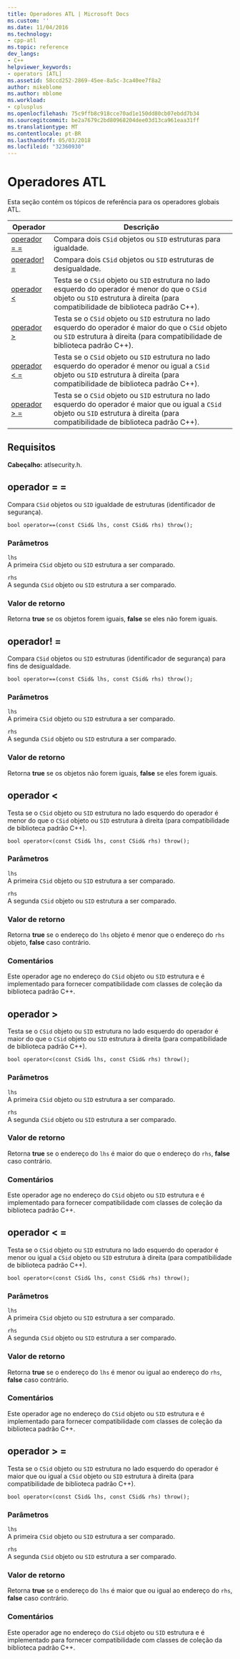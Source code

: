 ```yaml
---
title: Operadores ATL | Microsoft Docs
ms.custom: ''
ms.date: 11/04/2016
ms.technology:
- cpp-atl
ms.topic: reference
dev_langs:
- C++
helpviewer_keywords:
- operators [ATL]
ms.assetid: 58ccd252-2869-45ee-8a5c-3ca40ee7f8a2
author: mikeblome
ms.author: mblome
ms.workload:
- cplusplus
ms.openlocfilehash: 75c9ffb8c918cce70ad1e150dd80cb07ebdd7b34
ms.sourcegitcommit: be2a7679c2bd80968204dee03d13ca961eaa31ff
ms.translationtype: MT
ms.contentlocale: pt-BR
ms.lasthandoff: 05/03/2018
ms.locfileid: "32360930"
---
```

# <a name="atl-operators"></a>Operadores ATL
Esta seção contém os tópicos de referência para os operadores globais ATL.  
  
|Operador|Descrição|  
|--------------|-----------------|  
|[operador = =](#operator_eq_eq)|Compara dois `CSid` objetos ou `SID` estruturas para igualdade.|  
|[operador! =](#operator_neq)|Compara dois `CSid` objetos ou `SID` estruturas de desigualdade.|  
|[operador <](#operator_lt)|Testa se o `CSid` objeto ou `SID` estrutura no lado esquerdo do operador é menor do que o `CSid` objeto ou `SID` estrutura à direita (para compatibilidade de biblioteca padrão C++).|  
|[operador >](#operator_gt)|Testa se o `CSid` objeto ou `SID` estrutura no lado esquerdo do operador é maior do que o `CSid` objeto ou `SID` estrutura à direita (para compatibilidade de biblioteca padrão C++).|  
|[operador < =](#operator_lt__eq)|Testa se o `CSid` objeto ou `SID` estrutura no lado esquerdo do operador é menor ou igual a `CSid` objeto ou `SID` estrutura à direita (para compatibilidade de biblioteca padrão C++).|  
|[operador > =](#operator_gt__eq)|Testa se o `CSid` objeto ou `SID` estrutura no lado esquerdo do operador é maior que ou igual a `CSid` objeto ou `SID` estrutura à direita (para compatibilidade de biblioteca padrão C++).|  
  
## <a name="requirements"></a>Requisitos  
 **Cabeçalho:** atlsecurity.h.  
  
##  <a name="operator_eq_eq"></a>  operador = =  
 Compara `CSid` objetos ou `SID` igualdade de estruturas (identificador de segurança).  
  
```   
bool operator==(const CSid& lhs, const CSid& rhs) throw(); 
```  
  
### <a name="parameters"></a>Parâmetros  
 `lhs`  
 A primeira `CSid` objeto ou `SID` estrutura a ser comparado.  
  
 `rhs`  
 A segunda `CSid` objeto ou `SID` estrutura a ser comparado.  
  
### <a name="return-value"></a>Valor de retorno  
 Retorna **true** se os objetos forem iguais, **false** se eles não forem iguais.  
  
##  <a name="operator_neq"></a>  operador! =  
 Compara `CSid` objetos ou `SID` estruturas (identificador de segurança) para fins de desigualdade.  
  
```   
bool operator==(const CSid& lhs, const CSid& rhs) throw(); 
```  
  
### <a name="parameters"></a>Parâmetros  
 `lhs`  
 A primeira `CSid` objeto ou `SID` estrutura a ser comparado.  
  
 `rhs`  
 A segunda `CSid` objeto ou `SID` estrutura a ser comparado.  
  
### <a name="return-value"></a>Valor de retorno  
 Retorna **true** se os objetos não forem iguais, **false** se eles forem iguais.  
  
##  <a name="operator_lt"></a>  operador <  
 Testa se o `CSid` objeto ou `SID` estrutura no lado esquerdo do operador é menor do que o `CSid` objeto ou `SID` estrutura à direita (para compatibilidade de biblioteca padrão C++).  
  
```   
bool operator<(const CSid& lhs, const CSid& rhs) throw(); 
```  
  
### <a name="parameters"></a>Parâmetros  
 `lhs`  
 A primeira `CSid` objeto ou `SID` estrutura a ser comparado.  
  
 `rhs`  
 A segunda `CSid` objeto ou `SID` estrutura a ser comparado.  
  
### <a name="return-value"></a>Valor de retorno  
 Retorna **true** se o endereço do `lhs` objeto é menor que o endereço do `rhs` objeto, **false** caso contrário.  
  
### <a name="remarks"></a>Comentários  
 Este operador age no endereço do `CSid` objeto ou `SID` estrutura e é implementado para fornecer compatibilidade com classes de coleção da biblioteca padrão C++.  
  
##  <a name="operator_gt"></a>  operador >  
 Testa se o `CSid` objeto ou `SID` estrutura no lado esquerdo do operador é maior do que o `CSid` objeto ou `SID` estrutura à direita (para compatibilidade de biblioteca padrão C++).  
  
```   
bool operator<(const CSid& lhs, const CSid& rhs) throw(); 
```  
  
### <a name="parameters"></a>Parâmetros  
 `lhs`  
 A primeira `CSid` objeto ou `SID` estrutura a ser comparado.  
  
 `rhs`  
 A segunda `CSid` objeto ou `SID` estrutura a ser comparado.  
  
### <a name="return-value"></a>Valor de retorno  
 Retorna **true** se o endereço do `lhs` é maior do que o endereço do `rhs`, **false** caso contrário.  
  
### <a name="remarks"></a>Comentários  
 Este operador age no endereço do `CSid` objeto ou `SID` estrutura e é implementado para fornecer compatibilidade com classes de coleção da biblioteca padrão C++.  
  
##  <a name="operator_lt__eq"></a>  operador < =  
 Testa se o `CSid` objeto ou `SID` estrutura no lado esquerdo do operador é menor ou igual a `CSid` objeto ou `SID` estrutura à direita (para compatibilidade de biblioteca padrão C++).  
  
```   
bool operator<(const CSid& lhs, const CSid& rhs) throw(); 
```  
  
### <a name="parameters"></a>Parâmetros  
 `lhs`  
 A primeira `CSid` objeto ou `SID` estrutura a ser comparado.  
  
 `rhs`  
 A segunda `CSid` objeto ou `SID` estrutura a ser comparado.  
  
### <a name="return-value"></a>Valor de retorno  
 Retorna **true** se o endereço do `lhs` é menor ou igual ao endereço do `rhs`, **false** caso contrário.  
  
### <a name="remarks"></a>Comentários  
 Este operador age no endereço do `CSid` objeto ou `SID` estrutura e é implementado para fornecer compatibilidade com classes de coleção da biblioteca padrão C++.  
  
##  <a name="operator_gt__eq"></a>  operador > =  
 Testa se o `CSid` objeto ou `SID` estrutura no lado esquerdo do operador é maior que ou igual a `CSid` objeto ou `SID` estrutura à direita (para compatibilidade de biblioteca padrão C++).  
  
```   
bool operator<(const CSid& lhs, const CSid& rhs) throw(); 
```  
  
### <a name="parameters"></a>Parâmetros  
 `lhs`  
 A primeira `CSid` objeto ou `SID` estrutura a ser comparado.  
  
 `rhs`  
 A segunda `CSid` objeto ou `SID` estrutura a ser comparado.  
  
### <a name="return-value"></a>Valor de retorno  
 Retorna **true** se o endereço do `lhs` é maior que ou igual ao endereço do `rhs`, **false** caso contrário.  
  
### <a name="remarks"></a>Comentários  
 Este operador age no endereço do `CSid` objeto ou `SID` estrutura e é implementado para fornecer compatibilidade com classes de coleção da biblioteca padrão C++.



